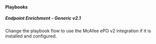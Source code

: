 
#### Playbooks
##### Endpoint Enrichment - Generic v2.1
Change the playbook flow to use the McAfee ePO v2 integration if it is installed and configured.
